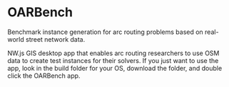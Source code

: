 # OARBench
Benchmark instance generation for arc routing problems based on real-world street network data.

NW.js GIS desktop app that enables arc routing researchers to use OSM data to create test instances for their solvers.
If you just want to use the app, look in the build folder for your OS, download the folder, and double click the OARBench app.
